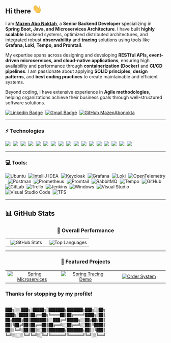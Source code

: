 ## Hi there <img src="https://raw.githubusercontent.com/ABSphreak/ABSphreak/master/gifs/Hi.gif" width="30px">

I am [**Mazen Abo Noktah**](https://github.com/MazenAbonokta), a **Senior Backend Developer** specializing in **Spring Boot, Java, and Microservices Architecture**. I have built **highly scalable** backend systems, optimized distributed architectures, and integrated robust **observability** and **tracing** solutions using tools like **Grafana, Loki, Tempo, and Promtail**.

My expertise spans across designing and developing **RESTful APIs, event-driven microservices, and cloud-native applications**, ensuring high availability and performance through **containerization (Docker)** and **CI/CD pipelines**. I am passionate about applying **SOLID principles**, **design patterns**, and **best coding practices** to create maintainable and efficient systems.

Beyond coding, I have extensive experience in **Agile methodologies**, helping organizations achieve their business goals through well-structured software solutions.

[![Linkedin Badge](https://img.shields.io/badge/-mazen--abo--noktah-blue?style=flat&logo=Linkedin&logoColor=white&link=https://www.linkedin.com/in/mazen-abo-noktah/)](https://www.linkedin.com/in/mazen-abo-noktah/)&nbsp;
[![Gmail Badge](https://img.shields.io/badge/-mazen.abonoktah@gmail.com-c14438?style=flat&logo=Gmail&logoColor=white&link=mailto:mazen.abonoktah@gmail.com)](mailto:mazen.abonoktah@gmail.com)&nbsp;
[![GitHub MazenAbonokta](https://img.shields.io/github/followers/MazenAbonokta?label=follow&style=social)](https://github.com/MazenAbonokta)&nbsp;

---
### ⚡ Technologies
![](https://img.shields.io/badge/Spring%20Boot-6DB33F?style=flat&logo=spring-boot&logoColor=white)&nbsp;
![](https://img.shields.io/badge/Java-ED8B00?style=flat&logo=java&logoColor=white)&nbsp;
![](https://img.shields.io/badge/Angular-DD0031?style=flat&logo=angular&logoColor=white)&nbsp;
![](https://img.shields.io/badge/TypeScript-007ACC?style=flat&logo=typescript&logoColor=white)&nbsp;
![](https://img.shields.io/badge/MySQL-005C84?style=flat&logo=mysql&logoColor=white)&nbsp;
![](https://img.shields.io/badge/PostgreSQL-316192?style=flat&logo=postgresql&logoColor=white)&nbsp;
![](https://img.shields.io/badge/Apache-D42029?style=flat&logo=apache&logoColor=white)&nbsp;
![](https://img.shields.io/badge/Docker-2496ED?style=flat&logo=docker&logoColor=white)&nbsp;
![](https://img.shields.io/badge/.NET-5C2D91?style=flat&logo=.net&logoColor=white)&nbsp;
![](https://img.shields.io/badge/C%23-239120?style=flat&logo=c-sharp&logoColor=white)&nbsp;
![](https://img.shields.io/badge/SQL%20Server-CC2927?style=flat&logo=microsoft%20sql%20server&logoColor=white)&nbsp;
![](https://img.shields.io/badge/CSS-239120?style=flat&logo=css3&logoColor=white)&nbsp;
![](https://img.shields.io/badge/HTML5-E34F26?style=flat&logo=html5&logoColor=white)&nbsp;
![](https://img.shields.io/badge/JavaScript-yellow?style=flat&logo=javascript&logoColor=white)&nbsp;
![](https://img.shields.io/badge/Bootstrap-563D7C?style=flat&logo=bootstrap&logoColor=white)&nbsp;
![](https://img.shields.io/badge/Git-F05033?style=flat&logo=git&logoColor=white)&nbsp;
![](https://img.shields.io/badge/JWT-d63aff?style=flat&logo=json-web-tokens&logoColor=white)&nbsp;

---
### 💻 Tools:
![Ubuntu](https://img.shields.io/badge/Ubuntu-E95420?style=flat&logo=ubuntu&logoColor=white)&nbsp;
![IntelliJ IDEA](https://img.shields.io/badge/IntelliJ%20IDEA-000000?style=flat&logo=intellij-idea&logoColor=white)&nbsp;
![Keycloak](https://img.shields.io/badge/Keycloak-0078D7?style=flat&logo=keycloak&logoColor=white)&nbsp;
![Grafana](https://img.shields.io/badge/Grafana-F46800?style=flat&logo=grafana&logoColor=white)&nbsp;
![Loki](https://img.shields.io/badge/Loki-3DDC84?style=flat&logo=loki&logoColor=white)&nbsp;
![OpenTelemetry](https://img.shields.io/badge/OpenTelemetry-6A1B9A?style=flat&logo=opentelemetry&logoColor=white)&nbsp;
![Postman](https://img.shields.io/badge/Postman-FF6C37?style=flat&logo=postman&logoColor=white)&nbsp;
![Prometheus](https://img.shields.io/badge/Prometheus-E6522C?style=flat&logo=prometheus&logoColor=white)&nbsp;
![Promtail](https://img.shields.io/badge/Promtail-FF9800?style=flat&logo=promtail&logoColor=white)&nbsp;
![RabbitMQ](https://img.shields.io/badge/RabbitMQ-FF6600?style=flat&logo=rabbitmq&logoColor=white)&nbsp;
![Tempo](https://img.shields.io/badge/Tempo-0099E5?style=flat&logo=tempo&logoColor=white)&nbsp;
![GitHub](https://img.shields.io/badge/GitHub-181717?style=flat&logo=github&logoColor=white)&nbsp;
![GitLab](https://img.shields.io/badge/GitLab-FC6D26?style=flat&logo=gitlab&logoColor=white)&nbsp;
![Trello](https://img.shields.io/badge/Trello-0052CC?style=flat&logo=trello&logoColor=white)&nbsp;
![Jenkins](https://img.shields.io/badge/Jenkins-D24939?style=flat&logo=jenkins&logoColor=white)&nbsp;
![Windows](https://img.shields.io/badge/Windows-0078D6?style=flat&logo=windows&logoColor=white)&nbsp;
![Visual Studio](https://img.shields.io/badge/Visual%20Studio-5C2D91?style=flat&logo=visual-studio&logoColor=white)&nbsp;
![Visual Studio Code](https://img.shields.io/badge/Visual%20Studio%20Code-007ACC?style=flat&logo=visual-studio-code&logoColor=white)&nbsp;
![TFS](https://img.shields.io/badge/TFS-007ACC?style=flat&logo=tfs&logoColor=white)&nbsp;

---
## 📊 GitHub Stats

<div align="center">

### 🚀 Overall Performance  

<table width="100%">
  <tr>
    <td align="center" width="50%">
      <img src="https://github-readme-stats.vercel.app/api?username=MazenAbonokta&show_icons=true&theme=transparent&hide_border=true" alt="GitHub Stats" width="100%">
    </td>
    <td align="center" width="50%">
      <img src="https://github-readme-stats.vercel.app/api/top-langs/?username=MazenAbonokta&layout=compact&hide_border=true" alt="Top Languages" width="100%">
    </td>
  </tr>
</table>

---

### 📌 Featured Projects  

<table width="100%">
  <tr>
    <td align="center" width="33%">
      <a href="https://github.com/mazenabonokta/spring-microservices">
        <img src="https://github-readme-stats.vercel.app/api/pin/?username=mazenabonokta&repo=spring-microservices&hide_border=true" alt="Spring Microservices" width="100%">
      </a>
    </td>
    <td align="center" width="33%">
      <a href="https://github.com/mazenabonokta/spring-tracing-demo">
        <img src="https://github-readme-stats.vercel.app/api/pin/?username=mazenabonokta&repo=spring-tracing-demo&hide_border=true" alt="Spring Tracing Demo" width="100%">
      </a>
    </td>
    <td align="center" width="33%">
      <a href="https://github.com/mazenabonokta/order-system">
        <img src="https://github-readme-stats.vercel.app/api/pin/?username=mazenabonokta&repo=order-system&hide_border=true" alt="Order System" width="100%">
      </a>
    </td>
  </tr>
</table>

</div>



### Thanks for stopping by my profile!
```

███╗░░░███╗░█████╗░███████╗███████╗███╗░░██╗
████╗░████║██╔══██╗╚════██║██╔════╝████╗░██║
██╔████╔██║███████║░░███╔═╝█████╗░░██╔██╗██║
██║╚██╔╝██║██╔══██║██╔══╝░░██╔══╝░░██║╚████║
██║░╚═╝░██║██║░░██║███████╗███████╗██║░╚███║
╚═╝░░░░░╚═╝╚═╝░░╚═╝╚══════╝╚══════╝╚═╝░░╚══╝

